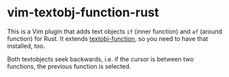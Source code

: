 # vim-textobj-function-rust
This is a Vim plugin that adds text objects `if` (inner function) and `af` (around function) for Rust.
It extends [textobj-function](https://github.com/kana/vim-textobj-function), so you need to have that installed, too.

Both textobjects seek backwards, i.e. if the cursor is between two functions, the previous function is selected.


